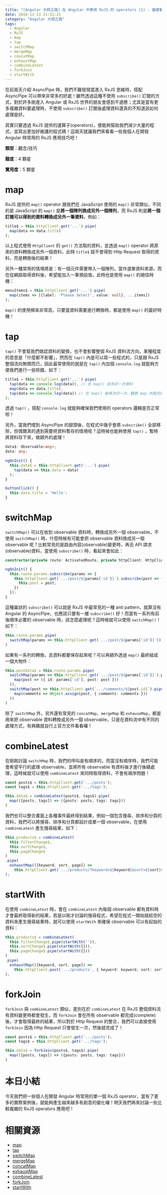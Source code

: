 ```yaml
---
title: "[Angular 大師之路] 在 Angular 中應用 RxJS 的 operators (1) - 基礎篇"
date: 2018-11-13 21:51:21
category: "Angular 大師之路"
tags:
  - Angular
  - RxJS
  - map
  - tap
  - switchMap
  - mergeMap
  - concatMap
  - exhaustMap
  - combineLatest
  - forkJoin
  - startWith
---
```


在前兩天介紹 AsyncPipe 時，我們不難發現當進入 RxJS 思維時，搭配 AsyncPipe 可以帶來非常多的好處！雖然透過這種不使用 `subscribe()` 訂閱的方式，對於許多剛進入 Angular 或 RxJS 世界的朋友會感到不適應；尤其是當有更多複雜資料要處理時，不使用 `subscribe()` 訂閱後處理資料還真的不知道該如何處理是好。

其實只要透過 RxJS 提供的運算子(operators)，便能夠幫助我們減少大量的程式，並寫出更加好維護的程式碼！這兩天就讓我們來看看一些我個人在開發 Angular 時常用的 RxJS 應用技巧吧！

<!-- more -->

**類型**：觀念/技巧

**難度**：4 顆星

**實用度**：5 顆星

# map 

RxJS 提供的 `map()` operator 跟我們在 JavaScript 使用的 `map()` 非常類似，不同的是 JavaScript 的 `map()` 是**將一個陣列換成另外一個陣列**，而 RxJS 則是**將一個訂閱可以得到的資料轉換成另外一筆資料**，例如：

```typescript
title$ = this.httpClient.get('...').pipe(
  map(data => data.title)
);
```

以上程式使用 `HttpClient` 的 `get()` 方法取的資料，並透過 `map()` operator 將原來的資料轉換成另外一個資料，此時 `title$` 就不會得到 Http Request 取得的資料，而是轉換後的結果！

另外一種常用的情境將是：有一個元件需要帶入一個陣列，當作選單資料來源，而在從網路取得資料後，希望能加入一筆預設值，此時也是使用 `map()` 的絕佳時機：

```typescript
menuItems$ = this.httpClient.get('...').pipe(
  map(items => [{label: 'Please Select', value: null}, ...items])
);
```

`map()` 的使用頻率非常高，只要當資料需要進行轉換時，都是使用 `map()` 的最好時機！

# tap

`tap()` 不會幫我們做認資料的變換，也不會影響整個 RxJS 資料流方向，某種程度的意思是「什麼都不影響」，然而在 `tap()` 內是可以寫一些程式的，只是跟 RxJS 整個流向無關而已，因此最常使用的就是在 `tap()` 內加個 `console.log` 就能夠方便我們進行一些除錯，如下：

```typescript
title$ = this.httpClient.get('...').pipe(
  tap(data => console.log(data)), // 在 map() 前先印一次資料
  map(data => data.title),
  tap(data => console.log(data)) // 在 map() 後再次印一次，觀察 map 內程式的結果
);
```

透過 `tap()` ，搭配 `console.log` 就能夠確保我們使用的 operators 邏輯是否正常啦！

另外，當我們嚐到 AsyncPipe 的甜頭後，在程式中幾乎會將 `subscribe()` 全部移除，但偶爾真的遇到需要把資料暫存的情境呢？這時候也能夠使用 `tap()` ，暫時將資料存下來，做額外的處理！

```typescript
data$: Observable<any>;
data: any;
  
ngOnInit() {
  this.data$ = this.httpClient.get('...').pipe(
    tap(data => this.data = data)
  );
}

buttonClick() {
  this.data.title = 'Hello';
}
```

# switchMap

`switchMap()` 可以在收到 observable 資料時，轉換成另外一個 observable，不使用 `switchMap()` 時，什麼時候有可能會把 observable 資料換成另一個 observable 呢？比較常見的是路由內容(observable)變更時，再去 API 請求(observable)資料，當使用 `subscribe()` 時，看起來會如此：

```typescript
constructor(private route: ActivatedRoute, private httpClient: HttpClient) { }

ngOnInit() {
  this.route.params.subscribe(params => {
    this.httpClient.get(`.../post/${params['id']}`).subscribe(post => {
      this.post = post;
    })
  });
}
```

這種巢狀的 `subscribe()` 可以說是 RxJS 中最常見的一種 anti pattern，就算沒有 Angular 的 AsyncPipe，也應該只要有一層 `subscribe()` 好！而當有一系列有前後順序必要的 observable 時，該怎麼處理呢？這時候就可以使用 `switchMap()`！如下：

```typescript
this.route.params.pipe(
  switchMap(params => this.httpClient.get(`.../post/${params['id']}`))
)
```

如果有一系列的轉換，且資料都要保存起來呢？可以再額外透過 `map()` 最終組成一個大物件：

```typescript
this.postData$ = this.route.params.pipe(
  switchMap(params => this.httpClient.get(`.../post/${params['id']}`).pipe(
    map(post => ({ id: params['id'], post: post }))
  )),
  switchMap(post => this.httpClient.get(`.../comments/${post.id}`).pipe(
    map(comments => Object.assign(post, { comments: comments }))
  ))
)
```

除了 `switchMap` 外，另外還有常見的 `concatMap`、`mergeMap` 和 `exhauseMap`，都是用來把 observable 資料轉換成另外一個 observable，只是在資料流中有不同的處理方式，有興趣就自行上官方文件看看囉！

# combineLatest

在剛剛討論 `switchMap` 時，我們的呼叫是有順序的，而當沒有順序時，我們可能會希望平行的處理 observable，並將所有 observable 有資料後才進行後續處理，這時候就可以使用 `combineLatest` 來同時取得資料，不會有順序問題！

```typescript
const posts$ = this.httpClient.get('.../posts');
const tags$ = this.httpClient.get('.../tags');

this.data$ = combineLatest(posts$, tags$).pipe(
  map(([posts, tags]) => ({posts: posts, tags: tags}))
)
```

我們也可以整合畫面上各種事件最終得到結果，例如一個包含搜尋、排序和分頁的資料，我們可以將搜尋、排序和分頁都設計成單一個 observable，在使用 `combineLatest` 產生搜尋結果，如下：

```typescript
this.products$ = combineLatest(
  this.filterChange$,
  this.sortChange$,
  this.pageChange$
)
.pipe(
  exhaustMap(([keyword, sort, page]) =>
    this.httpClient.get(`.../products/?keyword=${keyword}&sort=${sort}&page=${page}`))
);

```

# startWith

在使用 `combineLatest` 時，會在 `combineLatest` 內每個 observable 都有資料時才會最終取得新的結果，若是以剛才討論的搜尋程式，希望在程式一開始就給空的資料來產生搜尋結果時，就可以使用 `startWith` 來確保 observable 可以有起始的資料：

```typescript
this.products$ = combineLatest(
  this.filterChange$.pipe(startWith('')),
  this.sortChange$.pipe(startWith({})),
  this.pageChange$.pipe(startWith({}))
)
.pipe(
  exhaustMap(([keyword, sort, page]) =>
    this.httpClient.post(`.../products`, { keyword: keyword, sort: sort, page: page}))
);
```

# forkJoin

`forkJoin` 與 `combineLatest` 類似，差別在於 `combineLatest` 在 RxJS 整個資料流有資料變更時都會發生，而 `forkJoin` 會在所有 observable 都完成(complete)後，才會取得最終的結果，所以對於 Http Request 的整合，我們可以直接使用 `forkJoin` 因為 Http Request 只會發生一次，然後就完成了！

```typescript
const posts$ = this.httpClient.get('.../posts');
const tags$ = this.httpClient.get('.../tags');

this.data$ = forkJoin(posts$, tags$).pipe(
  map(([posts, tags]) => ({posts: posts, tags: tags}))
)
```

# 本日小結

今天我們把一些個人在開發 Angular 時常用的單一個 RxJS operator，當有了更多的實際案例後，就能夠產生越來越多有創意的變化囉！明天我們再來討論一些比較複雜的 RxJS operators 應用吧！

# 相關資源

- [map](https://rxjs-dev.firebaseapp.com/api/operators/map)
- [tap](https://rxjs-dev.firebaseapp.com/api/operators/tap)
- [switchMap](https://rxjs-dev.firebaseapp.com/api/operators/switchMap)
- [mergeMap](https://rxjs-dev.firebaseapp.com/api/operators/mergeMap)
- [concatMap](https://rxjs-dev.firebaseapp.com/api/operators/concatMap)
- [exhaustMap](https://rxjs-dev.firebaseapp.com/api/operators/exhaustMap)
- [combineLatest](https://rxjs-dev.firebaseapp.com/api/index/function/combineLatest)
- [forkJoin](https://rxjs-dev.firebaseapp.com/api/index/function/forkJoin)
- [startWith](https://rxjs-dev.firebaseapp.com/api/operators/startWith)
